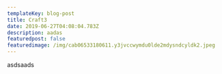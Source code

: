 ```yaml
---
templateKey: blog-post
title: Craft3
date: 2019-06-27T04:08:04.783Z
description: aadas
featuredpost: false
featuredimage: /img/cab06533180611.y3jvccwymdu0lde2mdysndcyldk2.jpeg
---
```

asdsaads

